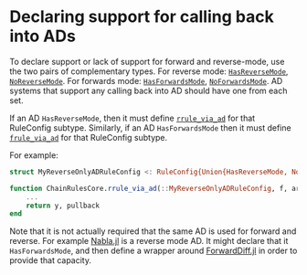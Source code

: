 # Declaring support for calling back into ADs

To declare support or lack of support for forward and reverse-mode, use the two pairs of complementary types.
For reverse mode: [`HasReverseMode`](@ref), [`NoReverseMode`](@ref).
For forwards mode: [`HasForwardsMode`](@ref), [`NoForwardsMode`](@ref).
AD systems that support any calling back into AD should have one from each set.

If an AD `HasReverseMode`, then it must define [`rrule_via_ad`](@ref) for that RuleConfig subtype.
Similarly, if an AD `HasForwardsMode` then it must define [`frule_via_ad`](@ref) for that RuleConfig subtype.

For example:
```julia
struct MyReverseOnlyADRuleConfig <: RuleConfig{Union{HasReverseMode, NoForwardsMode}} end

function ChainRulesCore.rrule_via_ad(::MyReverseOnlyADRuleConfig, f, args...)
    ...
    return y, pullback
end
```

Note that it is not actually required that the same AD is used for forward and reverse.
For example [Nabla.jl](https://github.com/invenia/Nabla.jl/) is a reverse mode AD.
It might declare that it `HasForwardsMode`, and then define a wrapper around [ForwardDiff.jl](https://github.com/JuliaDiff/ForwardDiff.jl) in order to provide that capacity.
